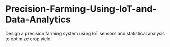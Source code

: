 # Precision-Farming-Using-IoT-and-Data-Analytics
Design a precision farming system using IoT sensors and statistical analysis to optimize crop yield.
